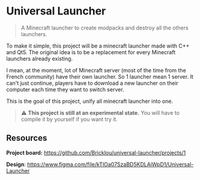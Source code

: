 # Universal Launcher

> A Minecraft launcher to create modpacks and destroy all the others launchers.
 
To make it simple, this project will be a minecraft launcher made with C++ and Qt5.
The original idea is to be a replacement for every Minecraft launchers already existing.

I mean, at the moment, lot of Minecraft server (most of the time from the French community) have their own
launcher. So 1 launcher mean 1 server. It can't just continue, players have to download a new launcher on
their computer each time they want to switch server.

This is the goal of this project, unify all minecraft launcher into one.


> :warning: **This project is still at an experimental state.** You will have to compile it by yourself if you want
> try it.

## Resources

**Project board:** https://github.com/Bricklou/universal-launcher/projects/1

**Design**: https://www.figma.com/file/kTlOa07SzaBD5KDLAiWpD1/Universal-Launcher
